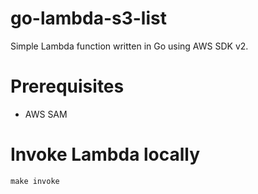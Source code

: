 # go-lambda-s3-list
Simple Lambda function written in Go using AWS SDK v2.

# Prerequisites
* AWS SAM

# Invoke Lambda locally
```shell
make invoke
```
